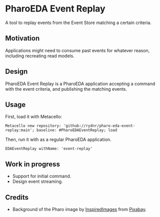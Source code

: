 # PharoEDA Event Replay

A tool to replay events from the Event Store matching a certain criteria.

## Motivation

Applications might need to consume past events for whatever reason, including recreating read models.

## Design

PharoEDA Event Replay is a PharoEDA application accepting a command with the event criteria, and publishing the matching events.

## Usage

First, load it with Metacello:

```smalltalk
Metacello new repository: 'github://rydnr/pharo-eda-event-replay:main'; baseline: #PharoEDAEventReplay; load
```

Then, run it with as a regular PharoEDA application.

```smalltalk
EDAEventReplay withName: 'event-replay'
```

## Work in progress

- Support for initial command.
- Design event streaming.

## Credits

- Background of the Pharo image by <a href="https://pixabay.com/users/inspiredimages-57296/?utm_source=link-attribution&amp;utm_medium=referral&amp;utm_campaign=image&amp;utm_content=1140494">InspiredImages</a> from <a href="https://pixabay.com/?utm_source=link-attribution&amp;utm_medium=referral&amp;utm_campaign=image&amp;utm_content=1140494">Pixabay</a>.
